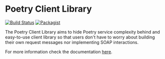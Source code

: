# Poetry Client Library
[![Build Status](https://drone.fpfis.eu/api/badges/ec-europa/oe-poetry-client/status.svg)](https://drone.fpfis.eu/ec-europa/oe-poetry-client/)
[![Packagist](https://img.shields.io/packagist/v/ec-europa/oe-poetry-client.svg)](https://packagist.org/packages/ec-europa/oe-poetry-client)

The Poetry Client Library aims to hide Poetry service complexity behind and easy-to-use client library so that
users don't have to worry about building their own request messages nor implementing SOAP interactions.  

For more information check the documentation [here](docs/00-overview.md).
